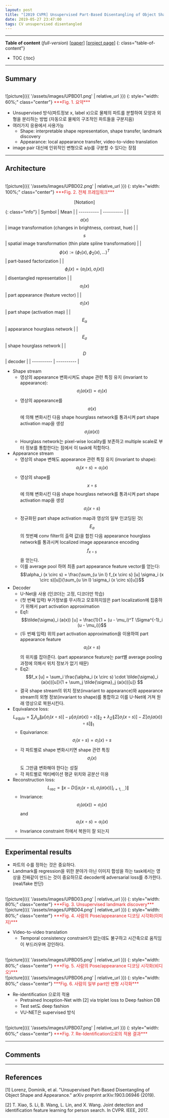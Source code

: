 ```yaml
---
layout: post
title: "[2019 CVPR] Unsupervised Part-Based Disentangling of Object Shape and Appearance"
date: 2019-05-27 23:47:00
tags: CV unsupervised disentangled
---
```


<!--more-->

---

**Table of content** (*full-version*)
[[paper]](https://arxiv.org/pdf/1903.06946.pdf) [[project page]](https://compvis.github.io/unsupervised-disentangling/)
{: class="table-of-content"}
* TOC
{:toc}

---

## Summary

<br/>
![picture]({{ '/assets/images/UPBD01.png' | relative_url }})
{: style="width: 60%;" class="center"}
<span style="color: #e01f1f;">***Fig. 1. 요약***</span>

- Unsupervised 방식(파트정보 x, label x)으로 물체의 파트를 분할하여 모양과 외형을 분리하는 방법 (자동으로 물체의 구조적인 파트들을 구분지음)
- 여러가지 응용에서 사용가능
  - Shape: interpretable shape representation, shape transfer, landmark discovery
  - Appearance: local appearance transfer, video-to-video translation
- image pair 대신에 인위적인 변형으로 a/p를 구분할 수 있다는 장점

---

## Architecture

<br/>
![picture]({{ '/assets/images/UPBD02.png' | relative_url }})
{: style="width: 100%;" class="center"}
<span style="color: #e01f1f;">***Fig. 2. 전체 프레임워크***</span>


<p align="center">
[Notation]
</p>

{: class="info"}
| Symbol | Mean |
| ---------- | ---------- |
| $$a(x)$$ | image transformation (changes in brightness, contrast, hue) |
| $$s$$ | spatial image transformation (thin plate spline transformation) |
| $$\phi(x) := (\phi_1 (x), \phi_2 (x), ... )^T$$ | part-based factorization |
| $$\phi_i (x) = (\alpha_i (x), \sigma_i (x))$$ | disentangled representation |
| $$\alpha_i (x)$$ | part appearance (feature vector) |
| $$\sigma_i (x)$$ | part shape (activation map) |
| $$\mathit{E}_\alpha$$ | appearance hourglass network |
| $$\mathit{E}_\sigma$$ | shape hourglass network |
| $$\mathit{D}$$ | decoder |
| ---------- | ---------- |

- Shape stream
  - 영상의 appearance 변화시켜도 shape 관련 특징 유지 (invariant to appearance): $$\sigma_i (a(x)) = \sigma_i (x)$$
  - 영상의 appearance를 $$a(x)$$에 의해 변화시킨 다음 shape hourglass network를 통과시켜 part shape activation map을 생성 $$\sigma_i (a(x))$$
  - Hourglass network는 pixel-wise locality를 보존하고 multiple scale로 부터 정보를 통합한다는 점에서 이 task에 적합하다.
- Appearance stream
  - 영상의 shape 변해도 appearance 관련 특징 유지 (invariant to shape): $$\alpha_i (x \circ s) = \alpha_i (x)$$
  - 영상의 shape를 $$x \circ s$$에 의해 변화시킨 다음 shape hourglass network를 통과시켜 part shape activation map을 생성 $$\sigma_i (x \circ s)$$
  - 정규화된 part shape activation map과 영상의 일부 인코딩된 것($$E_a$$의 첫번째 conv filter의 출력 값)을 합친 다음 appearance hourglass network를 통과시켜 localized image appearance encoding $$f_{x \circ s}$$을 얻는다.
  - 이를 average pool 하여 최종 part appearance feature vector를 얻는다: $$\alpha_i (x \circ s) = \frac{\sum_{u \in I} f_{x \circ s} [u] \sigma_i (x \circ s)[u]}{\sum_{u \in I} \sigma_i (x \circ s)[u]}$$
- Decoder
  - U-Net을 사용 (인코더는 고정, 디코더만 학습)
  - (첫 번째 입력) 부가정보를 무시하고 모호하지않은 part localization에 집중하기 위해서 part activation approximation
  - Eq1: $$\tilde{\sigma}_i (a(x)) [u] = \frac{1}{1 + (u - \mu_i)^T \Sigma^{-1}_i (u - \mu_i)}$$
  - (두 번째 입력) 위의 part activation approximation을 이용하여 part appearance feature $$\alpha_i (x \circ s)$$의 위치를 잡아준다. (part appearance feature는 part별 average pooling 과정에 의해서 위치 정보가 없기 때문)
  - Eq2: $$f_x [u] = \sum_i \frac{\alpha_i (x \circ s) \cdot \tilde{\sigma}_i (a(x))[u]}{1 + \sum_j \tilde{\sigma}_j (a(x))[u]} $$
  - 결국 shape stream의 위치 정보(invariant to appearance)와 appearance stream의 외형 정보(invariant to shape)를 통합하고 이를 U-Net에 거쳐 원래 영상으로 복원시킨다. 
- Equivalance loss: $$L_{equiv} = \sum_i \lambda_{\mu} \left \| \mu[\sigma_i (x \circ s)] - \mu[\sigma_i (a(x)) \circ s] \right \|_2 + \lambda_{\Sigma} \left \| \Sigma[\sigma_i (x \circ s)] - \Sigma[\sigma_i (a(x)) \circ s] \right \|_1 $$
  - Equivariance: $$\sigma_i (x \circ s) = \sigma_i (x) \circ s$$
  - 각 파트별로 shape 변화시키면 shape 관련 특징 $$\sigma_i (x)$$도 그만큼 변화해야 한다는 성질
  - 각 파트별로 엑티베이션 평균 위치와 공분산 이용
- Reconstruction loss: $$L_{rec} = \left \| x - D([\alpha_i (x \circ s), \sigma_i (a(x))]_{i=1,...} ) \right \|$$
  - Invariance: $$\sigma_i (a(x)) = \sigma_i (x)$$ and $$\alpha_i (x \circ s) = \alpha_i (x)$$
  - Invariance constraint 하에서 복원이 잘 되는지

---
  
## Experimental results

- 파트의 수를 정하는 것은 중요하다. 
- Landmark를 regression을 위한 분야가 아닌 이미지 합성을 하는 task에서는 영상을 진짜같이 만드는 것이 중요하므로 decoder에 adversarial loss를 추가한다. (real/fake 판단)


<br/>
![picture]({{ '/assets/images/UPBD03.png' | relative_url }})
{: style="width: 80%;" class="center"}
<span style="color: #e01f1f;">***Fig. 3. Unsupervised landmark discovery***</span>


<br/>
![picture]({{ '/assets/images/UPBD04.png' | relative_url }})
{: style="width: 80%;" class="center"}
<span style="color: #e01f1f;">***Fig. 4. 사람의 Pose/appearance 디코딩 시각화(이미지)***</span>


- Video-to-video translation
  - Temporal consistency constraint가 없는데도 불구하고 시간축으로 움직임이 부드러우며 강인하다.

<br/>
![picture]({{ '/assets/images/UPBD05.png' | relative_url }})
{: style="width: 80%;" class="center"}
<span style="color: #e01f1f;">***Fig. 5. 사람의 Pose/appearance 디코딩 시각화(비디오)***</span>


<br/>
![picture]({{ '/assets/images/UPBD06.png' | relative_url }})
{: style="width: 80%;" class="center"}
<span style="color: #e01f1f;">***Fig. 6. 사람의 일부 part만 변형 시각화***</span>

- Re-identification 으로의 적용
  - Pretrained Inception-Net with [2] via triplet loss to Deep fashion DB
  - Test set도 deep fashion
  - VU-NET은 supervised 방식

<br/>
![picture]({{ '/assets/images/UPBD07.png' | relative_url }})
{: style="width: 60%;" class="center"}
<span style="color: #e01f1f;">***Fig. 7. Re-Identification으로의 적용 결과***</span>

---

## Comments

---

## References

[1] Lorenz, Dominik, et al. "Unsupervised Part-Based Disentangling of Object Shape and Appearance." arXiv preprint arXiv:1903.06946 (2019).

[2] T. Xiao, S. Li, B. Wang, L. Lin, and X. Wang. Joint detection and identification feature learning for person search. In
CVPR. IEEE, 2017.
